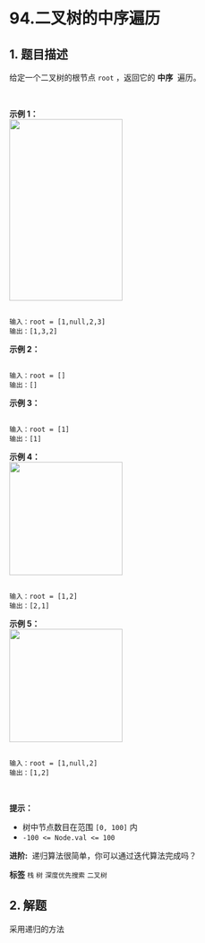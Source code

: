# 94.二叉树的中序遍历

## 1. 题目描述

给定一个二叉树的根节点 `root` ，返回它的 **中序**  遍历。

 

 **示例 1：**   
<img alt="" src="https://assets.leetcode.com/uploads/2020/09/15/inorder_1.jpg" style="width: 202px; height: 324px;" />
```

输入：root = [1,null,2,3]
输出：[1,3,2]

```
 **示例 2：** 

```

输入：root = []
输出：[]

```
 **示例 3：** 

```

输入：root = [1]
输出：[1]

```
 **示例 4：**   
<img alt="" src="https://assets.leetcode.com/uploads/2020/09/15/inorder_5.jpg" style="width: 202px; height: 202px;" />
```

输入：root = [1,2]
输出：[2,1]

```
 **示例 5：**   
<img alt="" src="https://assets.leetcode.com/uploads/2020/09/15/inorder_4.jpg" style="width: 202px; height: 202px;" />
```

输入：root = [1,null,2]
输出：[1,2]

```
 

 **提示：** 
- 树中节点数目在范围 `[0, 100]` 内
-  `-100 <= Node.val <= 100` 
 

 **进阶:**  递归算法很简单，你可以通过迭代算法完成吗？

 
**标签**
`栈` `树` `深度优先搜索` `二叉树` 


## 2. 解题
采用递归的方法
